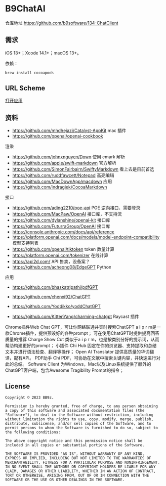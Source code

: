 # B9ChatAI

仓库地址 https://github.com/b9software/134-ChatClient

## 需求

iOS 13+；Xcode 14.1+；macOS 13+。

依赖：

```sh
brew install cocoapods
```

## URL Scheme

[打开应用](b9software.chat-ai://)

## 资料

* https://github.com/mhdhejazi/Catalyst-AppKit mac 插件
* https://github.com/openai/openai-cookbook

渲染

* https://github.com/johnxnguyen/Down 使用 cmark 解析
* https://github.com/apple/swift-markdown 官方解析
* https://github.com/SimonFairbairn/SwiftyMarkdown 看上去是目前首选
* https://github.com/ruddfawcett/Notepad 高亮编辑
* https://github.com/MacDownApp/macdown 应用
* https://github.com/indragiek/CocoaMarkdown

接口

* https://github.com/ading2210/poe-api POE 逆向接口，需要登录
* https://github.com/MacPaw/OpenAI 接口库，不支持流
* https://github.com/dylanshine/openai-kit 接口库
* https://github.com/FuturraGroup/OpenAI 接口库
* https://console.anthropic.com/docs/api/reference
* https://platform.openai.com/docs/models/model-endpoint-compatibility 模型支持列表
* https://github.com/openai/tiktoken token 数量计算
* https://platform.openai.com/tokenizer 在线计算
* https://api2d.com/ API 售卖，没备案？
* https://github.com/acheong08/EdgeGPT Python

应用

* https://github.com/bhaskatripathi/pdfGPT 

* https://github.com/chenxi92/ChatGPT
* https://github.com/Yoddikko/yoddChatGPT
* https://github.com/KittenYang/charming-chatgpt Raycast 插件

Chrome插件Web Chat GPT，可让你网络联通并实时搜索ChatGPT
a i p r m是一款Chrome插件，提供预设好的各种prompt；
可在使用ChatGPT时提供提高回答质量的推荐
Charge Show Cut 类似于a i p r m，也是按类别分好的提示词，从而帮助构建更好的prompt；
小插件 Chi Hub 固定在你的浏览器、支持提取和总结文本并进行语法检查、翻译等操作；
Open AI Translator 提供高质量的华词翻译，配有API。
PDF助手 Chi PDF，可协助在文献中搜索关键内容，并快速进行对此的总结。
Software Client 为Windows，Mac以及Linux系统提供了额外的ChatGPT客户端，包含Awesome Tragibility Prompt的指令；


## License

```text
Copyright © 2023 BB9z.

Permission is hereby granted, free of charge, to any person obtaining a copy of this software and associated documentation files (the "Software"), to deal in the Software without restriction, including without limitation the rights to use, copy, modify, merge, publish, distribute, sublicense, and/or sell copies of the Software, and to permit persons to whom the Software is furnished to do so, subject to the following conditions:

The above copyright notice and this permission notice shall be included in all copies or substantial portions of the Software.

THE SOFTWARE IS PROVIDED "AS IS", WITHOUT WARRANTY OF ANY KIND, EXPRESS OR IMPLIED, INCLUDING BUT NOT LIMITED TO THE WARRANTIES OF MERCHANTABILITY, FITNESS FOR A PARTICULAR PURPOSE AND NONINFRINGEMENT. IN NO EVENT SHALL THE AUTHORS OR COPYRIGHT HOLDERS BE LIABLE FOR ANY CLAIM, DAMAGES OR OTHER LIABILITY, WHETHER IN AN ACTION OF CONTRACT, TORT OR OTHERWISE, ARISING FROM, OUT OF OR IN CONNECTION WITH THE SOFTWARE OR THE USE OR OTHER DEALINGS IN THE SOFTWARE.
```
